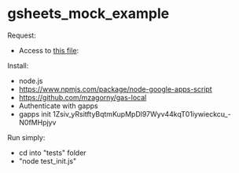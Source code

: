 # gsheets_mock_example

Request:
* Access to [this file](https://script.google.com/macros/d/1Zsiv_yRsitftyBqtmKupMpDl97Wyv44kqT01iywieckcu_-N0fMHpjyv/edit?splash=yes): 

Install:
* node.js
* https://www.npmjs.com/package/node-google-apps-script
* https://github.com/mzagorny/gas-local
* Authenticate with gapps
* gapps init 1Zsiv_yRsitftyBqtmKupMpDl97Wyv44kqT01iywieckcu_-N0fMHpjyv

Run simply:
* cd into "tests" folder
* "node test_init.js"
